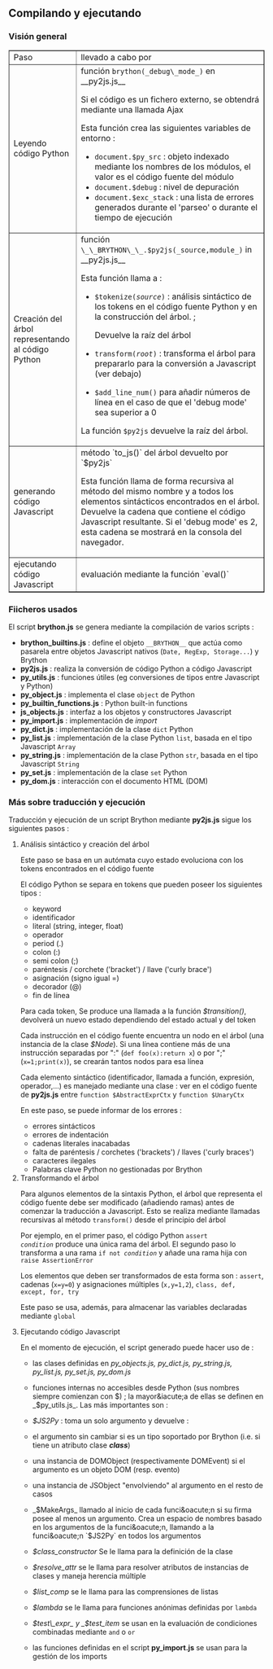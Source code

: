 Compilando y ejecutando
-----------------------

### Visi&oacute;n general

<table border=1 cellpadding =5>
<tr><td>Paso </td><td>llevado a cabo por</td></tr>
<tr>
<td>Leyendo c&oacute;digo Python</td>
<td>funci&oacute;n <code>brython(_debug\_mode_)</code> en __py2js.js__

Si el c&oacute;digo es un fichero externo, se obtendr&aacute; mediante una llamada Ajax

Esta funci&oacute;n crea las siguientes variables de entorno :

- `document.$py_src` : objeto indexado mediante los nombres de los m&oacute;dulos, el valor es el c&oacute;digo fuente del m&oacute;dulo
- `document.$debug` : nivel de depuraci&oacute;n
- `document.$exc_stack` : una lista de errores generados durante el 'parseo' o durante el tiempo de ejecuci&oacute;n
    
</td>

</tr>

<tr>
    
<td>Creaci&oacute;n del &aacute;rbol representando al c&oacute;digo Python</td>
<td>funci&oacute;n <code>\_\_BRYTHON\_\_.$py2js(_source,module_)</code> in __py2js.js__

Esta funci&oacute;n llama a :
- <code>$tokenize(_source_)</code> : an&aacute;lisis sint&aacute;ctico de los tokens en el c&oacute;digo fuente Python y en la construcci&oacute;n del &aacute;rbol. ;

   Devuelve la ra&iacute;z del &aacute;rbol
- <code>transform(_root_)</code> : transforma el &aacute;rbol para prepararlo para la conversi&oacute;n a Javascript (ver debajo)
- `$add_line_num()` para a&ntilde;adir n&uacute;meros de l&iacute;nea en el caso de que el 'debug mode' sea superior a 0

La funci&oacute;n `$py2js` devuelve la ra&iacute;z del &aacute;rbol.
</td>
</tr>

<tr>
    
<td>generando c&oacute;digo Javascript</td>
<td>m&eacute;todo `to_js()` del &aacute;rbol devuelto por `$py2js`

Esta funci&oacute;n llama de forma recursiva al m&eacute;todo del mismo nombre y a todos los elementos sint&aacute;cticos encontrados en el &aacute;rbol. Devuelve la cadena que contiene el c&oacute;digo Javascript resultante. Si el 'debug mode' es 2, esta cadena se mostrar&aacute; en la consola del navegador.
</td>
</tr>

<tr>
    
<td>ejecutando c&oacute;digo Javascript</td>
<td>evaluaci&oacute;n mediante la funci&oacute;n `eval()`
    
</td>
</tr>

</table>

### Fiicheros usados

El script __brython.js__ se genera mediante la compilaci&oacute;n de varios scripts :

- __brython\_builtins.js__ : define el objeto `__BRYTHON__` que act&uacute;a como pasarela entre objetos Javascript nativos (`Date, RegExp, Storage...`) y Brython
- __py2js.js__ : realiza la conversi&oacute;n de c&oacute;digo Python a c&oacute;digo Javascript
- __py\_utils.js__ : funciones &uacute;tiles (eg conversiones de tipos entre Javascript y Python)
- __py\_object.js__ : implementa el clase `object` de Python
- __py\_builtin\_functions.js__ : Python built-in functions
- __js\_objects.js__ : interfaz a los objetos y constructores Javascript
- __py\_import.js__ : implementación de _import_
- __py\_dict.js__ : implementación de la clase `dict` Python
- __py\_list.js__ : implementación de la clase Python `list`, basada en el tipo Javascript `Array`
- __py\_string.js__ : implementación de la clase Python `str`, basada en el tipo Javascript `String`
- __py\_set.js__ : implementación de la clase `set` Python
- __py\_dom.js__ : interacción con el documento HTML (DOM)

### M&aacute;s sobre traducci&oacute;n y ejecuci&oacute;n

Traducci&oacute;n y ejecuci&oacute;n de un script Brython mediante __py2js.js__ sigue los siguientes pasos :
<ol>
<li>An&aacute;lisis sint&aacute;ctico y creaci&oacute;n del &aacute;rbol

Este paso se basa en un aut&oacute;mata cuyo estado evoluciona con los tokens encontrados en el c&oacute;digo fuente

El c&oacute;digo Python se separa en tokens que pueden poseer los siguientes tipos : 

- keyword
- identificador
- literal (string, integer, float)
- operador
- period (.)
- colon (:)
- semi colon (;)
- par&eacute;ntesis / corchete ('bracket') / llave ('curly brace')
- asignaci&oacute;n (signo igual =)
- decorador (@)
- fin de l&iacute;nea

Para cada token, Se produce una llamada a la funci&oacute;n _$transition()_, devolver&aacute; un nuevo estado dependiendo del estado actual y del token

Cada instrucci&oacute;n en el c&oacute;digo fuente encuentra un nodo en el &aacute;rbol (una instancia de la clase _$Node_). Si una l&iacute;nea contiene m&aacute;s de una instrucci&oacute;n separadas por ":" (`def foo(x):return x`) o por ";" (`x=1;print(x)`), se crear&aacute;n tantos nodos para esa l&iacute;nea

Cada elemento sint&aacute;ctico (identificador, llamada a funci&oacute;n, expresi&oacute;n, operador,...) es manejado mediante una clase : ver en el c&oacute;digo fuente de __py2js.js__ entre `function $AbstractExprCtx` y `function $UnaryCtx`

En este paso, se puede informar de los errores : 
- errores sint&aacute;cticos
- errores de indentaci&oacute;n
- cadenas literales inacabadas
- falta de par&eacute;ntesis / corchetes ('brackets') / llaves ('curly braces')
- caracteres ilegales
- Palabras clave Python no gestionadas por Brython

<li>Transformando el &aacute;rbol

Para algunos elementos de la sintaxis Python, el &aacute;rbol que representa el c&oacute;digo fuente debe ser modificado (a&ntilde;adiendo ramas) antes de comenzar la traducci&oacute;n a Javascript. Esto se realiza mediante llamadas recursivas al m&eacute;todo `transform()` desde el principio del &aacute;rbol 

Por ejemplo, en el primer paso, el c&oacute;digo Python <code>assert _condition_</code> produce una &uacute;nica rama del &aacute;rbol. El segundo paso lo transforma a una rama <code>if not _condition_</code> y a&ntilde;ade una rama hija con `raise AssertionError`

Los elementos que deben ser transformados de esta forma son : `assert`, cadenas (`x=y=0`) y asignaciones m&uacute;ltiples (`x,y=1,2`), `class, def, except, for, try`

Este paso se usa, adem&aacute;s, para almacenar las variables declaradas mediante `global`

<li>Ejecutando c&oacute;digo Javascript

En el momento de ejecuci&oacute;n, el script generado puede hacer uso de :

- las clases definidas en _py\_objects.js, py\_dict.js, py\_string.js, py\_list.js, py\_set.js, py\_dom.js_
- funciones internas no accesibles desde Python (sus nombres siempre comienzan con $) ; la mayor&iacute;a de ellas se definen en _$py\_utils.js_. Las m&aacute;s importantes son :

 - _$JS2Py_ : toma un solo argumento y devuelve :

  - el argumento sin cambiar si es un tipo soportado por Brython (i.e. si tiene un atributo clase ___class___)
  - una instancia de DOMObject (respectivamente DOMEvent) si el argumento es un objeto DOM (resp. evento)
  - una instancia de JSObject "envolviendo" al argumento en el resto de casos

 - _$MakeArgs_ llamado al inicio de cada funci&oacute;n si su firma posee al menos un argumento. Crea un espacio de nombres basado en los argumentos de la funci&oacute;n, llamando a la funci&oacute;n `$JS2Py` en todos los argumentos
 - _$class\_constructor_ Se le llama para la definici&oacute;n de la clase
 - _$resolve\_attr_ se le llama para resolver atributos de instancias de clases y maneja herencia m&uacute;ltiple 
 - _$list\_comp_ se le llama para las comprensiones de listas
 - _$lambda_ se le llama para funciones an&oacute;nimas definidas por `lambda`
 - _$test\_expr_ y _$test\_item_ se usan en la evaluaci&oacute;n de condiciones combinadas mediante `and` o `or`

- las funciones definidas en el script __py\_import.js__ se usan para la gesti&oacute;n de los imports

